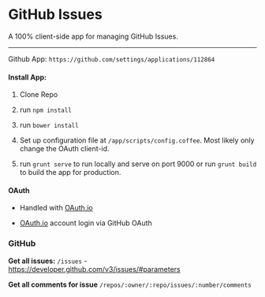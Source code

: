 # GitHub Issues

A 100% client-side app for managing GitHub Issues.

---

Github App: `https://github.com/settings/applications/112864`


#### Install App:

1. Clone Repo

2. run `npm install`

3. run `bower install`

4. Set up configuration file at `/app/scripts/config.coffee`. Most likely only change the OAuth client-id.

5. run `grunt serve` to run locally and serve on port 9000 or run `grunt build` to build the app for production.


#### OAuth

- Handled with [OAuth.io](http://oauth.io/)

- [OAuth.io](http://oauth.io/) account login via GitHub OAuth

### GitHub

**Get all issues:**
`/issues` - https://developer.github.com/v3/issues/#parameters

**Get all comments for issue**
`/repos/:owner/:repo/issues/:number/comments`

